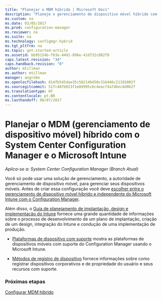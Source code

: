 ```yaml
---
title: "Planejar o MDM híbrido | Microsoft Docs"
description: "Planeje o gerenciamento de dispositivo móvel híbrido com o System Center Configuration Manager e o Microsoft Intune."
ms.custom: na
ms.date: 03/05/2017
ms.prod: configuration-manager
ms.reviewer: na
ms.suite: na
ms.technology: configmgr-hybrid
ms.tgt_pltfrm: na
ms.topic: get-started-article
ms.assetid: bb95154b-f63e-4491-896e-41d732c802f8
caps.latest.revision: "34"
caps.handback.revision: "0"
author: mtillman
ms.author: mtillman
manager: angrobe
ms.openlocfilehash: 814fb545dae35c582146450c316446c21191002f
ms.sourcegitcommit: 51fc48fb023f1e8d995c6c4eacfda7dbec4d0b2f
ms.translationtype: HT
ms.contentlocale: pt-BR
ms.lasthandoff: 08/07/2017
---
```

# <a name="plan-for-hybrid-mobile-device-management-mdm-with-system-center-configuration-manager-and-microsoft-intune"></a>Planejar o MDM (gerenciamento de dispositivo móvel) híbrido com o System Center Configuration Manager e o Microsoft Intune

*Aplica-se a: System Center Configuration Manager (Branch Atual)*

Você só pode usar uma solução de gerenciamento, a autoridade de gerenciamento de dispositivo móvel, para gerenciar seus dispositivos móveis. Antes de criar essa configuração você deve [escolher entre o gerenciamento de dispositivo móvel híbrido e independente do Microsoft Intune com o Configuration Manager](../understand/choose-between-standalone-intune-and-hybrid-mobile-device-management.md).

Além disso, o [Guia de planejamento de implantação, design e implementação do Intune](https://docs.microsoft.com/en-us/intune/plan-design/introduction) fornece uma grande quantidade de informações sobre o processo de desenvolvimento de um plano de implantação, criação de um design, integração do Intune e condução de uma implementação de produção.

- [Plataformas de dispositivo com suporte](supported-device-platforms-for-hybrid.md) mostra as plataformas de dispositivos móveis com suporte do Configuration Manager usando o Microsoft Intune.

- [Métodos de registro de dispositivo](device-enrollment-methods.md) fornece informações sobre como registrar dispositivos corporativos e de propriedade do usuário e seus recursos com suporte.


### <a name="next-steps"></a>Próximas etapas
 [Configurar MDM híbrido](../deploy-use/setup-hybrid-mdm.md)
